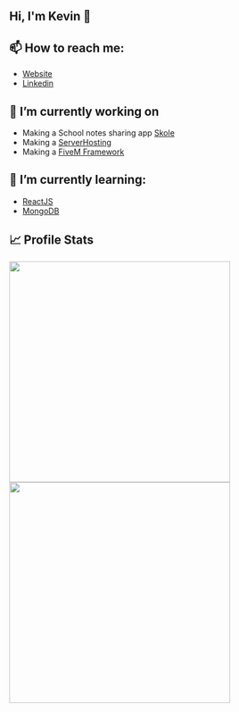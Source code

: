 ## Hi, I'm Kevin 👋

## 📫 How to reach me:
  - [Website](https://kevinazemi.com)
  - [Linkedin](https://www.linkedin.com/in/kevin-azemi)
  
## 🔭 I’m currently working on
  - Making a School notes sharing app [Skole](https://github.com/Skole-App)
  - Making a [ServerHosting](https://www.klayhosting.com)
  - Making a [FiveM Framework](https://github.com/RevolutionRP-base)
 
## 🌱 I’m currently learning:
  - [ReactJS](https://reactjs.org)
  - [MongoDB](https://www.mongodb.com)

## 📈 Profile Stats
<p float="left">
  <img src="https://github-readme-stats.vercel.app/api?username=Klay4&show_icons=true&theme=dark" width="396" />
  <img src="https://github-readme-streak-stats.herokuapp.com?user=Klay4&theme=dark&date_format=M%20j%5B%2C%20Y%5D" width="396" />
</p>
